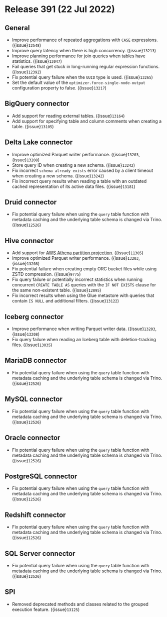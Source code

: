 # Release 391 (22 Jul 2022)

## General

* Improve performance of repeated aggregations with ``CASE`` expressions. ({issue}`12548`)
* Improve query latency when there is high concurrency. ({issue}`13213`)
* Improve planning performance for join queries when tables have statistics. ({issue}`13047`)
* Fail queries that get stuck in long-running regular expression functions. ({issue}`12392`)
* Fix potential query failure when the ``UUID`` type is used. ({issue}`13265`)
* Set the default value of the ``optimizer.force-single-node-output``
  configuration property to false. ({issue}`13217`)

## BigQuery connector

* Add support for reading external tables. ({issue}`13164`)
* Add support for specifying table and column comments when creating a table. ({issue}`13105`)

## Delta Lake connector

* Improve optimized Parquet writer performance. ({issue}`13203`, {issue}`13208`)
* Store query ID when creating a new schema. ({issue}`13242`)
* Fix incorrect `schema already exists` error caused by a client timeout when
  creating a new schema. ({issue}`13242`)
* Fix incorrect query results when reading a table with an outdated cached
  representation of its active data files. ({issue}`13181`)

## Druid connector

* Fix potential query failure when using the ``query`` table function with
  metadata caching and the underlying table schema is changed via Trino. ({issue}`12526`)

## Hive connector

* Add support for [AWS Athena partition projection](partition_projection). ({issue}`11305`)
* Improve optimized Parquet writer performance. ({issue}`13203`, {issue}`13208`)
* Fix potential failure when creating empty ORC bucket files while using ZSTD
  compression. ({issue}`9775`)
* Fix query failure or potentially incorrect statistics when running concurrent
  `CREATE TABLE AS` queries with the `IF NOT EXISTS` clause for the same
  non-existent table. ({issue}`12895`)
* Fix incorrect results when using the Glue metastore with queries that contain
  `IS NULL` and additional filters. ({issue}`13122`)

## Iceberg connector

* Improve performance when writing Parquet writer data. ({issue}`13203`, {issue}`13208`)
* Fix query failure when reading an Iceberg table with deletion-tracking files. ({issue}`13035`)

## MariaDB connector

* Fix potential query failure when using the ``query`` table function with
  metadata caching and the underlying table schema is changed via Trino. ({issue}`12526`)

## MySQL connector

* Fix potential query failure when using the ``query`` table function with
  metadata caching and the underlying table schema is changed via Trino. ({issue}`12526`)

## Oracle connector

* Fix potential query failure when using the ``query`` table function with
  metadata caching and the underlying table schema is changed via Trino. ({issue}`12526`)

## PostgreSQL connector

* Fix potential query failure when using the ``query`` table function with
  metadata caching and the underlying table schema is changed via Trino. ({issue}`12526`)

## Redshift connector

* Fix potential query failure when using the ``query`` table function with
  metadata caching and the underlying table schema is changed via Trino. ({issue}`12526`)

## SQL Server connector

* Fix potential query failure when using the ``query`` table function with
  metadata caching and the underlying table schema is changed via Trino. ({issue}`12526`)

## SPI

* Removed deprecated methods and classes related to the grouped execution
  feature. ({issue}`13125`)
